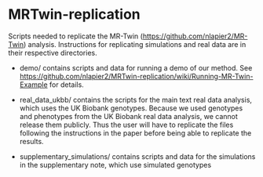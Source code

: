 # MRTwin-replication

Scripts needed to replicate the MR-Twin (https://github.com/nlapier2/MR-Twin) analysis. Instructions for replicating simulations and real data are in their respective directories.

* demo/ contains scripts and data for running a demo of our method. See https://github.com/nlapier2/MRTwin-replication/wiki/Running-MR-Twin-Example for details.

* real_data_ukbb/ contains the scripts for the main text real data analysis, which uses the UK Biobank genotypes. Because we used genotypes and phenotypes from the UK Biobank real data analysis, we cannot release them publicly. Thus the user will have to replicate the files following the instructions in the paper before being able to replicate the results.

* supplementary_simulations/ contains scripts and data for the simulations in the supplementary note, which use simulated genotypes

